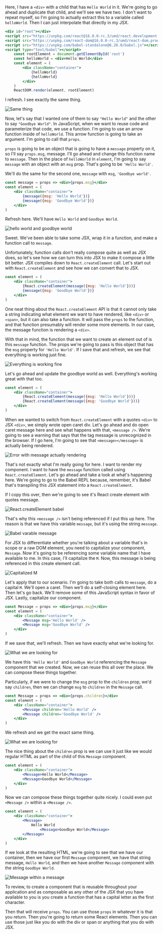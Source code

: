 Here, I have a `<div>` with a child that has `Hello World` in it. We're going to go ahead and duplicate that child, and we'll see we have two. I don't want to repeat myself, so I'm going to actually extract this to a variable called `helloWorld`. Then I can just interpolate that directly in my JSX. 

```jsx
<div id="root"></div>
<script src="https://unpkg.com/react@16.0.0-rc.3/umd/react.development.js"></script>
<script src="https://unpkg.com/react-dom@16.0.0-rc.3/umd/react-dom.production.min.js"></script>
<script src="https://unpkg.com/babel-standalone@6.26.0/babel.js"></script>
<script type="text/babel"></script>
    const rootElement = document.getElementById('root') 
    const helloWorld = <div>Hello World</div>
    const element = (
        <div className="container">
            {helloWorld}
            {helloWorld}
        </div>
    )
    ReactDOM.render(element, rootElement)
```

I refresh. I see exactly the same thing.

![Same thing](https://d2eip9sf3oo6c2.cloudfront.net/asciicasts/The%20Beginner's%20Guide%20to%20ReactJS/original_react-create-custom-react-components/react-create-custom-react-components-same-thing.png)

Now, let's say that I wanted one of them to say `"Hello World"` and the other to say `"Goodbye World"`. In JavaScript, when we want to reuse code and parameterize that code, we use a function. I'm going to use an arrow function inside of `helloWorld`. This arrow function is going to take an argument. I'm going to call that `props`.

`props` is going to be an object that is going to have a `message` property on it, so I'll say `props.msg`, message. I'll go ahead and change this function name to `message`. Then in the place of `helloWorld` in `element`, I'm going to say `message` with an object with an `msg` prop. That's going to be `'Hello World'`.

We'll do the same for the second one, `message` with `msg`, `'Goodbye world'`. 

```jsx
const message = props => <div>{props.msg}</div>
const element = (
    <div className="container">
        {message({msg: 'Hello World'})}
        {message({msg: 'Goodbye World'})}
    </div>
)
```

Refresh here. We'll have `Hello World` and `Goodbye World`. 

![hello world and goodbye world](https://d2eip9sf3oo6c2.cloudfront.net/asciicasts/The%20Beginner's%20Guide%20to%20ReactJS/original_react-create-custom-react-components/react-create-custom-react-components-hello-goodbye.png)

Sweet. We've been able to take some JSX, wrap it in a function, and make a function call to `message`.

Unfortunately, function calls don't really compose quite as well as JSX does, so let's see how we can turn this into JSX to make it compose a little bit better. JSX compiles down to `React.createElement` call. Let's start out with `React.createElement` and see how we can convert that to JSX.

```jsx
const element = (
    <div className="container">
        {React.createElement(message({msg: 'Hello World'}))}
        {message({msg: 'Goodbye World'})}
    </div>
)
```

One neat thing about the `React.createElement` API is that it cannot only take a string indicating what element we want to have rendered, like `<div>` or `<span>`, but it can also take a function. It will pass the `props` to the function, and that function presumably will render some more elements. In our case, the message function is rendering a `<div>`.

With that in mind, the function that we want to create an element out of is this `message` function. The props we're going to pass is this object that has the `msg` property for `'Hello World'`. If I save that and refresh, we see that everything is working just fine. 

![Everything is working fine](https://d2eip9sf3oo6c2.cloudfront.net/asciicasts/The%20Beginner's%20Guide%20to%20ReactJS/original_react-create-custom-react-components/react-create-custom-react-components-hello-goodbye.png)

Let's go ahead and update the goodbye world as well. Everything's working great with that too.

```jsx
const element = (
    <div className="container">
        {React.createElement(message({msg: 'Hello World'}))}
        {React.createElement(message({msg: 'Goodbye World'}))}
    </div>
)
```

When we wanted to switch from `React.createElement` with a quotes `<div>` to JSX `<div>`, we simply wrote open caret div. Let's go ahead and do open caret message here and see what happens with that, `<message />`. We're going to see a warning that says that the tag message is unrecognized in the browser. If I go here, I'm going to see that `<message></message>` is actually being rendered.

![Error with message actually rendering](https://d2eip9sf3oo6c2.cloudfront.net/asciicasts/The%20Beginner's%20Guide%20to%20ReactJS/original_react-create-custom-react-components/react-create-custom-react-components-error-with-message-rendering.png)

That's not exactly what I'm really going for here. I want to render my component. I want to have the `message` function called using `React.createElement`. Let's go ahead and take a look at what's happening here. We're going to go to the Babel REPL because, remember, it's Babel that's transpiling this JSX statement into a `React.createElement`.

If I copy this over, then we're going to see it's React create element with quotes message. 

![React.createElement babel](https://d2eip9sf3oo6c2.cloudfront.net/asciicasts/The%20Beginner's%20Guide%20to%20ReactJS/original_react-create-custom-react-components/react-create-custom-react-components-react-create-element-babel.png)

That's why this `<message />` isn't being referenced if I put this up here. The reason is that we have this variable `message`, but it's using the string `message`.

![Babel varable message](https://d2eip9sf3oo6c2.cloudfront.net/asciicasts/The%20Beginner's%20Guide%20to%20ReactJS/original_react-create-custom-react-components/react-create-custom-react-components-babel-variable-message.png)

For JSX to differentiate whether you're talking about a variable that's in scope or a raw DOM element, you need to capitalize your component, `Message`. Now it's going to be referencing some variable name that I have available to me. In this case, I'll capitalize the `M`. Now, this message is being referenced in this create element call.

![Capitalized M](https://d2eip9sf3oo6c2.cloudfront.net/asciicasts/The%20Beginner's%20Guide%20to%20ReactJS/original_react-create-custom-react-components/react-create-custom-react-components-capitalized-M.png)

Let's apply that to our scenario. I'm going to take both calls to `message`, do a capital `M`. We'll open a caret. Then we'll do a self-closing element here. Then let's go back. We'll remove some of this JavaScript syntax in favor of JSX. Lastly, capitalize our component.

```jsx
const Message = props => <div>{props.msg}</div>
const element = (
    <div className="container">
        <Message msg='Hello World' />
        <Message msg='Goodbye World' />
    </div>
)
```

If we save that, we'll refresh. Then we have exactly what we're looking for. 

![What we are looking for](https://d2eip9sf3oo6c2.cloudfront.net/asciicasts/The%20Beginner's%20Guide%20to%20ReactJS/original_react-create-custom-react-components/react-create-custom-react-components-hello-goodbye.png)

We have this `'Hello World'` and `Goodbye World` referencing the `Message` component that we created. Now, we can reuse this all over the place. We can compose these things together.

Particularly, if we were to change the `msg` prop to the `children` prop, we'd say `children`, then we can change `msg` to `children` in the `Message` call. 

```jsx
const Message = props => <div>{props.children}</div>
const element = (
    <div className="container">
        <Message children='Hello World' />
        <Message children='Goodbye World' />
    </div>
)
```

We refresh and we get the exact same thing. 

![What we are looking for](https://d2eip9sf3oo6c2.cloudfront.net/asciicasts/The%20Beginner's%20Guide%20to%20ReactJS/original_react-create-custom-react-components/react-create-custom-react-components-hello-goodbye.png)

The nice thing about the `children` prop is we can use it just like we would regular HTML as part of the child of this `Message` component.

```jsx
const element = (
    <div className="container">
        <Message>Hello World</Message>
        <Message>Goodbye World</Message>
    </div>
)
```

Now we can compose these things together quite nicely. I could even put `<Message />` within a `<Message />`. 

```jsx
const element = (
    <div className="container">
        <Message>
            Hello World
                <Message>Goodbye World</Message>
        </Message>
    </div>
)
```

If we look at the resulting HTML, we're going to see that we have our container, then we have our first `Message` component, we have that string message, `Hello World`, and then we have another `Message` component with the string `Goodbye World`.

![Message within a message](https://d2eip9sf3oo6c2.cloudfront.net/asciicasts/The%20Beginner's%20Guide%20to%20ReactJS/original_react-create-custom-react-components/react-create-custom-react-components-messageception.png)

To review, to create a component that is reusable throughout your application and as composable as any other of the JSX that you have available to you is you create a function that has a capital letter as the first character.

Then that will receive `props`. You can use those `props` in whatever it is that you return. Then you're going to return some React elements. Then you can use those just like you do with the div or span or anything that you do with JSX.